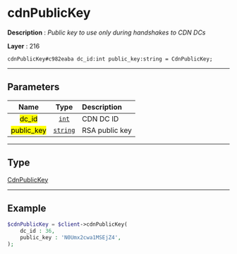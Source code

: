 # cdnPublicKey

**Description** : *Public key to use only during handshakes to CDN DCs*

**Layer** : 216

```tl
cdnPublicKey#c982eaba dc_id:int public_key:string = CdnPublicKey;
```

---

## Parameters

| Name | Type | Description |
| :---: | :---: | :--- |
| <mark>dc_id</mark> | [`int`](type/int) | CDN DC ID |
| <mark>public_key</mark> | [`string`](type/string) | RSA public key |

---

## Type

[CdnPublicKey](type/CdnPublicKey)

---

## Example

```php
$cdnPublicKey = $client->cdnPublicKey(
	dc_id : 36,
	public_key : 'N0Umx2cwa1MSEjZ4',
);
```